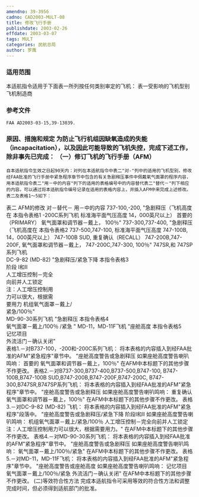 ```yaml
---
amendno: 39-3956
cadno: CAD2003-MULT-08
title: 修改飞行手册
publishdate: 2003-02-26
effdate: 2003-03-07
tags: MULT
categories: 民航总局
author: 罗鹰
---
```


### 适用范围 
本适航指令适用于下面表一所列按任何类别审定的飞机：
表一受影响的飞机型别
飞机制造商

<!--more-->
### 参考文件
    FAA AD2003-03-15,39-13039.   

### 原因、措施和规定     为防止飞行机组因缺氧造成的失能（incapacitation），以及因此可能导致的飞机失控，完成下述工作，除非事先已完成： （一）修订飞机的飞行手册（AFM） 
    自本适航指令生效之日起90天内：对列在本适航指令中表二"对-"列中的适用的飞机型别，修改经FAA批准的飞行手册中紧急程序章节中包含的有关急剧释压事件中佩戴氧气面罩的程序内容，用本适航指令表二"用－中的内容"列下的适用的表格编号中的内容替代表二"替代－"列下相应的内容。可以通过将本适航指令编号记录在适用的表格内容上，并插入AFM中来完成上述修改。表二及表格1～5如下： 
表二 AFM的修改 
对－替代－	                用－中的内容 
737-100,-200, "急剧释压（飞机高度在  本指令表格1 
-200C系列飞机 	标准海平面气压高度                     14，000英尺以上）                     首要的（PRIMARY）                     氧气面罩和调节器－戴上， 100％" 
737-300,737-400, "急剧释压（飞机高度在 本指令表格2 737-500,747-100, 标准海平面气压高度 747-100B, 14，000英尺以上） 747-100B SUD, 重复确认（RECALL） 747-200B,747-200F, 氧气面罩和调节器－戴上，  747-200C,747-300, 100％" 747SR,和
747SP系列飞机  
DC-9-82 (MD-82)  "急剧释压/紧急下降   本指令表格3  
                    阶段 I和II  
                    人工增压控制－完全  
                    向前并人工锁定  
                    注：人工增压控制用  
                    力可以很大，根据需  
                    要用力 
                    机组氧气面罩－戴上/  
                    紧急/100％"  
MD-90-30系列飞机  "急剧释压   本指令表格4    
氧气面罩－戴上/100％ 
                   /紧急 " 
MD-11，MD-11F飞机  "座舱高度                 本指令表格5  
记忆项目  
外流活门－确认关闭"  
表格1.－对B737-100，-200和-200C系列飞机： 将本表格的内容插入到经FAA批准的AFM"紧急程序"章节中。 "座舱高度警告或急剧释压 如果座舱高度警告喇叭鸣响： 首要的 氧气面罩和调节器－戴上，100％" 在AFM中本标题下的其他步骤不作更改。 
表格2.－对B737-300,B737-400,B737-500,B747-100, B747-100B,B747-100B SUD,B747-200B,B747-200F,B747-200C, B747-300,B747SR,B747SP系列飞机： 将本表格的内容插入到经FAA批准的AFM"紧急程序"章节中。 "座舱高度警告或急剧释压 如果座舱高度警告喇叭鸣响： 重复确认 氧气面罩和调节器－戴上，100％" 在AFM中本标题下的其他步骤不作更改。 
表格3.－对DC-9-82 (MD-82) 飞机： 将本表格的内容插入到经FAA批准的AFM"紧急程序"段落中。 "座舱高度警告或急剧释压/紧急下降 阶段I和II 如果座舱高度警告喇叭鸣响： 机组氧气面罩－戴上/紧急/100％ 人工增压控制－完全向前并人工锁定 注：人工增压控制用力可以很大，根据需要用力。" 在AFM中本标题下的其他步骤不作更改。 
表格4.－对MD-90-30系列飞机： 将本表格的内容插入到经FAA批准的AFM"紧急程序"章节中。 "座舱高度警告或急剧释压 如果座舱高度警告喇叭鸣响： 氧气面罩－戴上/100％/紧急" 在AFM中本标题下的其他步骤不作更改。 
表格5.－对MD-11，MD-11F飞机： 将本表格的内容插入到经FAA批准的AFM"紧急程序"章节中。 "座舱高度警告或座舱高度 如果座舱高度警告喇叭鸣响： 记忆项目 氧气面罩－戴上/100％/紧急 外流活门－确认关闭" 在AFM中本标题下的其他步骤不作更改。 
(二)等效符合性方法     完成本适航指令可采用等效的符合性方法和调整完成时间，但必须得到适航部门的批准。

